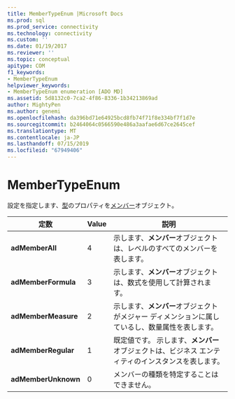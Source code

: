 ```yaml
---
title: MemberTypeEnum |Microsoft Docs
ms.prod: sql
ms.prod_service: connectivity
ms.technology: connectivity
ms.custom: ''
ms.date: 01/19/2017
ms.reviewer: ''
ms.topic: conceptual
apitype: COM
f1_keywords:
- MemberTypeEnum
helpviewer_keywords:
- MemberTypeEnum enumeration [ADO MD]
ms.assetid: 5d8132c0-7ca2-4f86-8336-1b34213869ad
author: MightyPen
ms.author: genemi
ms.openlocfilehash: da396bd71e64925bcd8fb74f71f8e334bf7f1d7e
ms.sourcegitcommit: b2464064c0566590e486a3aafae6d67ce2645cef
ms.translationtype: MT
ms.contentlocale: ja-JP
ms.lasthandoff: 07/15/2019
ms.locfileid: "67949406"
---
```

# <a name="membertypeenum"></a>MemberTypeEnum
設定を指定します、[型](../../../ado/reference/ado-md-api/type-property-ado-md.md)のプロパティを[メンバー](../../../ado/reference/ado-md-api/member-object-ado-md.md)オブジェクト。  
  
|定数|Value|説明|  
|--------------|-----------|-----------------|  
|**adMemberAll**|4|示します、**メンバー**オブジェクトは、レベルのすべてのメンバーを表します。|  
|**adMemberFormula**|3|示します、**メンバー**オブジェクトは、数式を使用して計算されます。|  
|**adMemberMeasure**|2|示します、**メンバー**オブジェクトがメジャー ディメンションに属しているし、数量属性を表します。|  
|**adMemberRegular**|1|既定値です。 示します、**メンバー**オブジェクトは、ビジネス エンティティのインスタンスを表します。|  
|**adMemberUnknown**|0|メンバーの種類を特定することはできません。|
